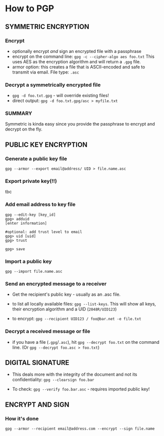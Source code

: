 # How to PGP

## SYMMETRIC ENCRYPTION
### Encrypt
* optionally encrypt *and* sign an encrypted file with a passphrase
* encrypt on the command line: `gpg -c --cipher-algo aes foo.txt`
  This uses AES as the encryption algorithm and will return a `.gpg`
  file.
* armor option: this creates a file that is ASCII-encoded and safe to
  transmit via email. File type: `.asc`

### Decrypt a symmetrically encrypted file
* `gpg -d foo.txt.gpg` - will override existing files!
* direct output: `gpg -d foo.txt.gpg/asc > myfile.txt`

### SUMMARY
Symmetric is kinda easy since you provide the passphrase to encrypt and
decrypt on the fly.

## PUBLIC KEY ENCRYPTION

### Generate a public key file
`gpg --armor --export email@address/ UID > file.name.asc`

### Export private key(!!)
tbc

### Add email address to key file
```
gpg --edit-key [key_id]
gpg> adduid
[enter information]

#optional: add trust level to email
gpg> uid [uid]
gpg> trust

gpg> save
```

### Import a public key
`gpg --import file.name.asc`

### Send an encrypted message to a receiver
* Get the recipient's public key - usually as an .asc file.

* to list all locally available files: `gpg --list-keys`. This will show
  all keys, their encryption algorithm and a UID (`2048R/UID123`)

* to encrypt: `gpg --recipient UID123 / foo@bar.net -e file.txt`

### Decrypt a received message or file
* if you have a file (`.gpg`/`.asc`), hit `gpg --decrypt foo.txt` on the
  command line. (Or `gpg --decrypt foo.asc > foo.txt`)

## DIGITAL SIGNATURE
* This deals more with the integrity of the document and not its
  confidentiality:
  `gpg --clearsign foo.bar`

* To check: `gpg --verify foo.bar.asc` - requires imported public key!

## ENCRYPT AND SIGN
### How it's done
`gpg --armor --recipient email@address.com --encrypt --sign file.name`
